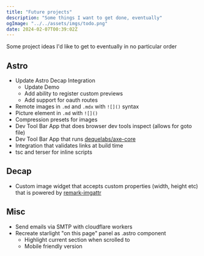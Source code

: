 ```yaml
---
title: "Future projects"
description: "Some things I want to get done, eventually"
ogImage: "../../assets/imgs/todo.png"
date: 2024-02-07T00:39:02Z
---
```


Some project ideas I'd like to get to eventually in no particular order

## Astro

- Update Astro Decap Integration
  - Update Demo
  - Add ability to register custom previews
  - Add support for oauth routes
- Remote images in `.md` and `.mdx` with `![]()` syntax
- Picture element in `.md` with `![]()`
- Compression presets for images
- Dev Tool Bar App that does browser dev tools inspect (allows for goto file)
- Dev Tool Bar App that runs [dequelabs/axe-core](https://github.com/dequelabs/axe-core)
- Integration that validates links at build time
- tsc and terser for inline scripts

## Decap

- Custom image widget that accepts custom properties (width, height etc) that is powered by [remark-imgattr](https://github.com/OliverSpeir/remark-imgattr)

## Misc

- Send emails via SMTP with cloudflare workers
- Recreate starlight "on this page" panel as .astro component
  - Highlight current section when scrolled to
  - Mobile friendly version
